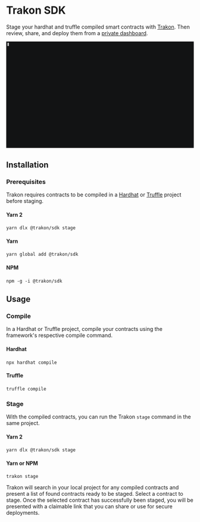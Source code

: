 # Trakon SDK

Stage your hardhat and truffle compiled smart contracts with [Trakon](https://trakon.xyz). Then review, share, and deploy them from a [private dashboard](https://trakon.xyz/compilations).

![stage example in terminal](/docs/stage-example.gif)

## Installation

### Prerequisites

Trakon requires contracts to be compiled in a [Hardhat](https://hardhat.org/) or [Truffle](https://trufflesuite.com/) project
before staging.

#### Yarn 2

```shell
yarn dlx @trakon/sdk stage
```

#### Yarn

```shell
yarn global add @trakon/sdk
```

#### NPM

```shell
npm -g -i @trakon/sdk
```

## Usage

### Compile

In a Hardhat or Truffle project, compile your contracts using the framework's respective compile command.

#### Hardhat

```shell
npx hardhat compile
```

#### Truffle

```shell
truffle compile
```

### Stage

With the compiled contracts, you can run the Trakon `stage` command in the same project.

#### Yarn 2

```shell
yarn dlx @trakon/sdk stage
```

#### Yarn or NPM

```shell
trakon stage
```

Trakon will search in your local project for any compiled contracts and present a list of
found contracts ready to be staged. Select a contract to stage. Once the selected contract has
successfully been staged, you will be presented with a claimable link that you can share or
use for secure deployments.
